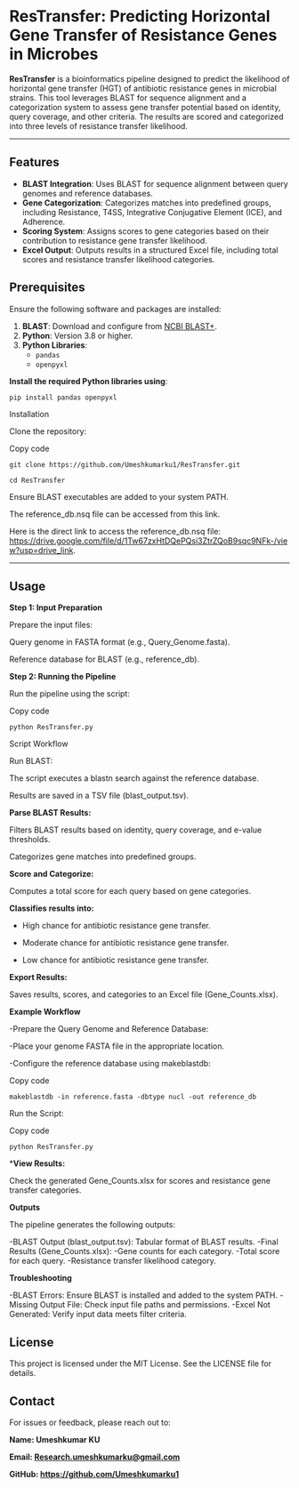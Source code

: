 # ResTransfer: Predicting Horizontal Gene Transfer of Resistance Genes in Microbes

**ResTransfer** is a bioinformatics pipeline designed to predict the likelihood of horizontal gene transfer (HGT) of antibiotic resistance genes in microbial strains. This tool leverages BLAST for sequence alignment and a categorization system to assess gene transfer potential based on identity, query coverage, and other criteria. The results are scored and categorized into three levels of resistance transfer likelihood.

---

## Features

- **BLAST Integration**: Uses BLAST for sequence alignment between query genomes and reference databases.
- **Gene Categorization**: Categorizes matches into predefined groups, including Resistance, T4SS, Integrative Conjugative Element (ICE), and Adherence.
- **Scoring System**: Assigns scores to gene categories based on their contribution to resistance gene transfer likelihood.
- **Excel Output**: Outputs results in a structured Excel file, including total scores and resistance transfer likelihood categories.



## Prerequisites

Ensure the following software and packages are installed:

1. **BLAST**: Download and configure from [NCBI BLAST+](https://ftp.ncbi.nlm.nih.gov/blast/executables/blast+/LATEST/).
2. **Python**: Version 3.8 or higher.
3. **Python Libraries**:
   - `pandas`
   - `openpyxl`


**Install the required Python libraries using**:


`pip install pandas openpyxl`


Installation

Clone the repository:


Copy code

`git clone https://github.com/Umeshkumarku1/ResTransfer.git`


`cd ResTransfer`


Ensure BLAST executables are added to your system PATH.


The reference_db.nsq file can be accessed from this link.


Here is the direct link to access the reference_db.nsq file: https://drive.google.com/file/d/1Tw67zxHtDQePQsi3ZtrZQoB9sqc9NFk-/view?usp=drive_link.

---


## Usage

**Step 1: Input Preparation**

Prepare the input files:

Query genome in FASTA format (e.g., Query_Genome.fasta).

Reference database for BLAST (e.g., reference_db).


**Step 2: Running the Pipeline**

Run the pipeline using the script:


Copy code

`python ResTransfer.py`


Script Workflow

Run BLAST:

The script executes a blastn search against the reference database.

Results are saved in a TSV file (blast_output.tsv).


**Parse BLAST Results:**

Filters BLAST results based on identity, query coverage, and e-value thresholds.

Categorizes gene matches into predefined groups.


**Score and Categorize:**

Computes a total score for each query based on gene categories.


**Classifies results into:**

 - High chance for antibiotic resistance gene transfer.

 - Moderate chance for antibiotic resistance gene transfer.

 - Low chance for antibiotic resistance gene transfer.


**Export Results:**

Saves results, scores, and categories to an Excel file (Gene_Counts.xlsx).


**Example Workflow**

-Prepare the Query Genome and Reference Database:

-Place your genome FASTA file in the appropriate location.

-Configure the reference database using makeblastdb:


Copy code

`makeblastdb -in reference.fasta -dbtype nucl -out reference_db`

Run the Script:


Copy code

`python ResTransfer.py`

***View Results:**


Check the generated Gene_Counts.xlsx for scores and resistance gene transfer categories.


**Outputs**

The pipeline generates the following outputs:

-BLAST Output (blast_output.tsv): Tabular format of BLAST results.
-Final Results (Gene_Counts.xlsx):
-Gene counts for each category.
-Total score for each query.
-Resistance transfer likelihood category.


**Troubleshooting**

-BLAST Errors: Ensure BLAST is installed and added to the system PATH.
-Missing Output File: Check input file paths and permissions.
-Excel Not Generated: Verify input data meets filter criteria.


## License
This project is licensed under the MIT License. See the LICENSE file for details.


## Contact
For issues or feedback, please reach out to:

**Name: Umeshkumar KU**

**Email: Research.umeshkumarku@gmail.com**

**GitHub: https://github.com/Umeshkumarku1**
